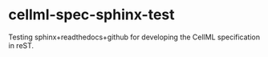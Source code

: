 cellml-spec-sphinx-test
=======================

Testing sphinx+readthedocs+github for developing the CellML specification in reST.
